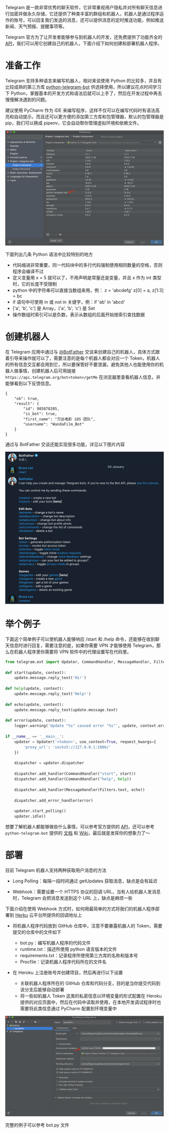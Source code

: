 Telegram 是一款非常优秀的聊天软件，它非常重视用户隐私并对所有聊天信息进行加密并做永久存储，它还提供了种类丰富的群组和机器人，机器人是通过程序运作的账号，可以回复我们发送的消息，还可以提供消息的定时推送功能，例如推送新闻、天气预报、提醒事项等。

Telegram 官方为了让开发者能够参与到机器人的开发，还免费提供了功能齐全的 [API](https://core.telegram.org/bots/api)，我们可以用它创建自己的机器人，下面介绍下如何创建和部署机器人程序。

# 准备工作
Telegram 支持多种语言来编写机器人，相对来说使用 Python 的比较多，并且有比较成熟的第三方库 [python-telegram-bot](https://github.com/python-telegram-bot/python-telegram-bot) 供选择使用，所以建议花点时间学习下 Python，掌握基本的开发方式和语法后就可以上手了，然后在开发过程中再去慢慢解决遇到的问题。

建议使用 PyCharm 作为 IDE 来编写程序，这样不仅可以在编写代码时有语法高亮和自动提示，而且还可以更方便的添加第三方库和包管理器，默认的包管理器是 pip，我们可以换成 pipenv，它会自动帮你管理虚拟环境和依赖文件。

![](./images/pycharm_package.png)

下面列出几条 Python 语法中比较特别的地方

- 代码缩进非常重要，同一代码块中的多行代码强制使用相同数量的空格，否则程序会编译不过
- 定义变量用 x = 5 就可以了，不用声明是常量还是变量，并且 x 作为 int 类型时，它的长度不受限制
- python 中的字符串可以直接当数组来用，例： z = 'abcdefg'  z[0] = a, z[1:3] = bc
- if 语句中可使用 in 或 not in 关键字，例：if 'ab' in 'abcd'
- ['a', 'b', 'c'] 是 Array，('a', 'b', 'c') 是 Set
- 操作数组时索引可以是负数，表示从数组的后面开始按索引查找数据

# 创建机器人
在 Telegram 应用中通过与 [@BotFather](https://telegram.me/BotFather) 交谈来创建自己的机器人，具体方式跟着引导来操作就可以了，需要注意的是每个机器人都会对应一个 Token，机器人的所有信息交互都会用到它，所以要保管好不要泄漏，避免其他人也能使用你的机器人做事情，创建机器人后可用链接 `https://api.telegram.org/bot<token>/getMe` 在浏览器里查看机器人信息，并能够看到以下反馈信息。

```
{
    "ok": true,
    "result": {
        "id": 985878205,
        "is_bot": true,
        "first_name": "万达电影 iOS 团队",
        "username": "WandaFilm_Bot"
    }
}
```

通过与 BotFather 交谈还能实现很多功能，详见以下图片内容

![](./images/chat_with_botfather.png)

# 举个例子
下面这个简单例子可以使机器人能够响应 /start 和 /help 命令，还能够在收到聊天信息时进行回复，需要注意的是，如果你需要 VPN 才能够使用 Telegram，那么在机器人程序里你需要将 VPN 软件中的代理设置写在代码里。

```python
from telegram.ext import Updater, CommandHandler, MessageHandler, Filters

def start(update, context):
    update.message.reply_text('Hi!')

def help(update, context):
    update.message.reply_text('Help!')

def echo(update, context):
    update.message.reply_text(update.message.text)

def error(update, context):
    logger.warning('Update "%s" caused error "%s"', update, context.error)

if __name__ == '__main__':
    updater = Updater('<token>', use_context=True, request_kwargs={
        'proxy_url': 'socks5://127.0.0.1:1086/'
    })

    dispatcher = updater.dispatcher

    dispatcher.add_handler(CommandHandler("start", start))
    dispatcher.add_handler(CommandHandler("help", help))

    dispatcher.add_handler(MessageHandler(Filters.text, echo))

    dispatcher.add_error_handler(error)

    updater.start_polling()
    updater.idle()
```

想要了解机器人都能够做些什么事情，可以参考官方提供的 [API](https://core.telegram.org/bots/api)，还可以参考 `python-telegram-bot` 提供的 [文档](https://python-telegram-bot.readthedocs.io/en/latest/index.html) 和 [Wiki](https://github.com/python-telegram-bot/python-telegram-bot/wiki)，最后就是发挥你的想象力了～

# 部署
目前 Telegram 机器人支持两种获取用户消息的方法

- Long Polling：每隔一段时间通过 getUpdates 获取消息，缺点是会有延迟

- Webhook：需要设置一个 HTTPS 协议的回调 URL，当有人给机器人发消息时，Telegram 会把消息发送到这个 URL 上，缺点是麻烦一些

下面介绍在使用 Webhook 方式时，如何用最简单的方式将我们的机器人程序部署到 [Herku](heroku.com) 云平台所提供的回调地址上

- 将机器人程序代码放到 GitHub 仓库中，注意不要暴露机器人的 Token，需要提交的仓库中的文件如下
    - bot.py：编写机器人程序的代码文件
    - runtime.txt：描述所使用 python 语言版本的文件
    - requirements.txt：记录程序所使用第三方库的名称和版本号
    - Procfile：记录机器人程序代码所在的文件名
    
- 在 Heroku 上注册账号并创建项目，然后再进行以下设置
    - 关联机器人程序所在的 GitHub 仓库和代码分支，目的是当你提交代码到该分支后能够自动部署
    - 将一些如机器人 Token 这类的私密信息以环境变量的形式配置在 Heroku 提供的对应页面中，然后在代码中读取并使用，在本地开发调试程序时也需要将此类信息通过 PyCharm 配置到环境变量中

![](./images/pycharm_var.png)

完整的例子可以参考 bot.py 文件

